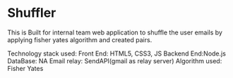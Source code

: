 # Shuffler

This is Built for internal team web application to shuffle the user emails by
applying fisher yates algorithm and created pairs.

Technology stack used:
    Front End: HTML5, CSS3, JS
    Backend End:Node.js
    DataBase: NA
    Email relay: SendAPI(gmail as relay server)
    Algorithm used: Fisher Yates
